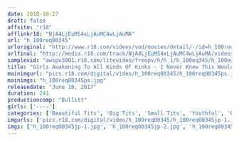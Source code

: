 ```yaml
---
date: 2018-10-27
draft: false
affsite: "r18"
afflinkr18: "NjA4LjEuMS4xLjAuMC4wLjAuMA"
url: "h_100req00345"
urloriginal: "http://www.r18.com/videos/vod/movies/detail/-/id=h_100req00345"
urlfinal: "http://media.r18.com/track/NjA4LjEuMS4xLjAuMC4wLjAuMA/videos/vod/movies/detail/-/id=h_100req00345"
samplevid: "awspv3001.r18.com/litevideo/freepv/h/h_1/h_100eq345/h_100eq345_dmb_w.mp4"
title: "Girls Awakening To All Kinds Of Kinks - I Never Knew This Would Turn Me On So Much, My Life Up Until Now's Been Totally Wasted! 19 Girls, 4 Hours"
mainimgurl: "pics.r18.com/digital/video/h_100req00345/h_100req00345ps.jpg"
mainimgs: "h_100req00345ps.jpg"
releasedate: "June 10, 2017"
duration: 241
productioncomp: "Bullitt"
girls: ['----']
categories: ['Beautiful Tits', 'Big Tits', 'Small Tits', 'Youthful', 'Orgy', 'Threesome / Foursome', 'Over 4 Hours', 'Hi-Def']
imgurls: ['pics.r18.com/digital/video/h_100req00345/h_100req00345jp-1.jpg', 'pics.r18.com/digital/video/h_100req00345/h_100req00345jp-2.jpg', 'pics.r18.com/digital/video/h_100req00345/h_100req00345jp-3.jpg', 'pics.r18.com/digital/video/h_100req00345/h_100req00345jp-4.jpg', 'pics.r18.com/digital/video/h_100req00345/h_100req00345jp-5.jpg', 'pics.r18.com/digital/video/h_100req00345/h_100req00345jp-6.jpg', 'pics.r18.com/digital/video/h_100req00345/h_100req00345jp-7.jpg', 'pics.r18.com/digital/video/h_100req00345/h_100req00345jp-8.jpg', 'pics.r18.com/digital/video/h_100req00345/h_100req00345jp-9.jpg', 'pics.r18.com/digital/video/h_100req00345/h_100req00345jp-10.jpg', 'pics.r18.com/digital/video/h_100req00345/h_100req00345jp-11.jpg', 'pics.r18.com/digital/video/h_100req00345/h_100req00345jp-12.jpg', 'pics.r18.com/digital/video/h_100req00345/h_100req00345jp-13.jpg', 'pics.r18.com/digital/video/h_100req00345/h_100req00345jp-14.jpg', 'pics.r18.com/digital/video/h_100req00345/h_100req00345jp-15.jpg', 'pics.r18.com/digital/video/h_100req00345/h_100req00345jp-16.jpg', 'pics.r18.com/digital/video/h_100req00345/h_100req00345jp-17.jpg', 'pics.r18.com/digital/video/h_100req00345/h_100req00345jp-18.jpg', 'pics.r18.com/digital/video/h_100req00345/h_100req00345jp-19.jpg', 'pics.r18.com/digital/video/h_100req00345/h_100req00345jp-20.jpg']
imgs: ['h_100req00345jp-1.jpg', 'h_100req00345jp-2.jpg', 'h_100req00345jp-3.jpg', 'h_100req00345jp-4.jpg', 'h_100req00345jp-5.jpg', 'h_100req00345jp-6.jpg', 'h_100req00345jp-7.jpg', 'h_100req00345jp-8.jpg', 'h_100req00345jp-9.jpg', 'h_100req00345jp-10.jpg', 'h_100req00345jp-11.jpg', 'h_100req00345jp-12.jpg', 'h_100req00345jp-13.jpg', 'h_100req00345jp-14.jpg', 'h_100req00345jp-15.jpg', 'h_100req00345jp-16.jpg', 'h_100req00345jp-17.jpg', 'h_100req00345jp-18.jpg', 'h_100req00345jp-19.jpg', 'h_100req00345jp-20.jpg']
---
```

